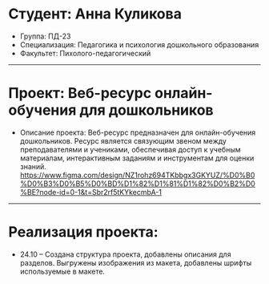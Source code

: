 # Студент: Анна Куликова
- Группа: ПД-23
- Специализация: Педагогика и психология дошкольного образования
- Факультет: Пихолого-педагогический
---
# Проект: Веб-ресурс онлайн-обучения для дошкольников
- Описание проекта: Веб-ресурс предназначен для онлайн-обучения дошкольников. Ресурс является связующим звеном между преподавателями и учениками, обеспечивая доступ к учебным материалам, интерактивным заданиям и инструментам для оценки знаний.
https://www.figma.com/design/NZ1rohz694TKbbgx3GKYUZ/%D0%B0%D0%B3%D0%B5%D0%BD%D1%82%D1%81%D1%82%D0%B2%D0%BE?node-id=0-1&t=Sbr2rf5tKYkecmbA-1
---
# Реализация проекта:
- 24.10 – Создана структура проекта, добавлены описания для разделов. Выгружены изображения из макета, добавлены шрифты используемые в макете.